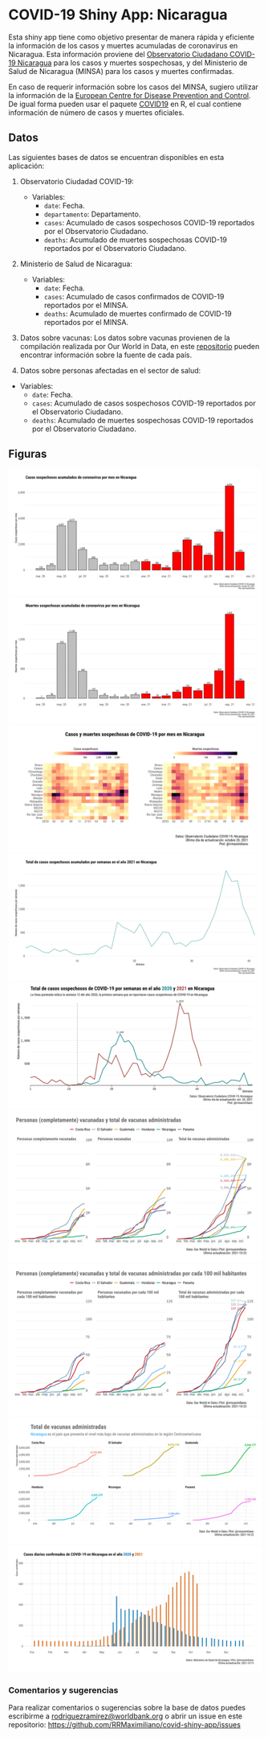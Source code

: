 
# COVID-19 Shiny App: Nicaragua

Esta shiny app tiene como objetivo presentar de manera rápida y
eficiente la información de los casos y muertes acumuladas de
coronavirus en Nicaragua. Esta información proviene del [Observatorio
Ciudadano COVID-19 Nicaragua](https://observatorioni.org/) para los
casos y muertes sospechosas, y del Ministerio de Salud de Nicaragua
(MINSA) para los casos y muertes confirmadas.

En caso de requerir información sobre los casos del MINSA, sugiero
utilizar la información de la [European Centre for Disease Prevention
and Control](https://www.ecdc.europa.eu/). De igual forma pueden usar el
paquete [COVID19](https://covid19datahub.io/index.html) en R, el cual
contiene información de número de casos y muertes oficiales.

## Datos

Las siguientes bases de datos se encuentran disponibles en esta
aplicación:

1.  Observatorio Ciudadad COVID-19:

    -   Variables:
        -   `date`: Fecha.
        -   `departamento`: Departamento.
        -   `cases`: Acumulado de casos sospechosos COVID-19 reportados
            por el Observatorio Ciudadano.
        -   `deaths`: Acumulado de muertes sospechosas COVID-19
            reportados por el Observatorio Ciudadano.

2.  Ministerio de Salud de Nicaragua:

    -   Variables:
        -   `date`: Fecha.
        -   `cases`: Acumulado de casos confirmados de COVID-19
            reportados por el MINSA.
        -   `deaths`: Acumulado de muertes confirmado de COVID-19
            reportados por el MINSA.

3.  Datos sobre vacunas: Los datos sobre vacunas provienen de la
    compilación realizada por Our World in Data, en este
    [repositorio](https://github.com/owid/covid-19-data/tree/master/public/data/vaccinations)
    pueden encontrar información sobre la fuente de cada país.

4.  Datos sobre personas afectadas en el sector de salud:

-   Variables:
    -   `date`: Fecha.
    -   `cases`: Acumulado de casos sospechosos COVID-19 reportados por
        el Observatorio Ciudadano.
    -   `deaths`: Acumulado de muertes sospechosas COVID-19 reportados
        por el Observatorio Ciudadano.

## Figuras

![](scrape/plots/cases.png)<!-- -->![](scrape/plots/deaths.png)<!-- -->![](scrape/plots/heat_map.png)<!-- -->![](scrape/plots/accum_weeks.png)<!-- -->![](scrape/plots/accum_weeks_comp.png)<!-- -->![](scrape/plots/vaccines_totals.png)<!-- -->![](scrape/plots/vaccines_totals_per_hundred.png)<!-- -->![](scrape/plots/vaccines.png)<!-- -->![](scrape/plots/casos_minsa.png)<!-- -->

### Comentarios y sugerencias

Para realizar comentarios o sugerencias sobre la base de datos puedes
escribirme a <rodriguezramirez@worldbank.org> o abrir un issue en este
repositorio: <https://github.com/RRMaximiliano/covid-shiny-app/issues>

